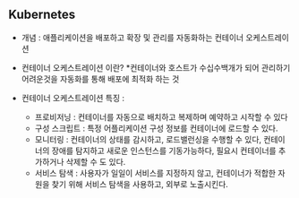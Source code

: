 ##  Kubernetes
* 개념 : 애플리케이션을 배포하고 확장 및 관리를 자동화하는 컨테이너 오케스트레이션

* 컨테이너 오케스트레이션 이란? 
      *컨테이너와 호스트가 수십수백개가 되어 관리하기 어려운것을 자동화를 통해 배포에 최적화 하는 것
      
* 컨테이너 오케스트레이션 특징 :
    * 프로비저닝 : 컨테이너를 자동으로 배치하고 복제하며 예약하고 시작할 수 있다
    * 구성 스크립트 : 특정 어플리케이션 구성 정보를 컨테이너에 로드할 수 있다.
    * 모니터링 : 컨테이너의 상태를 감시하고, 로드밸런싱을 수행할 수 있다, 컨테이너의 장애를 탐지하고 새로운 인스턴스를 기동가능하다, 필요시 컨테이너를 추가하거나 삭제할 수 도 있다.
    * 서비스 탐색 : 사용자가 일일이 서비스를 지정하지 않고, 컨테이너가 적합한 자원을 찾기 위해 서비스 탐색을 사용하고, 외부로 노출시킨다.
      
